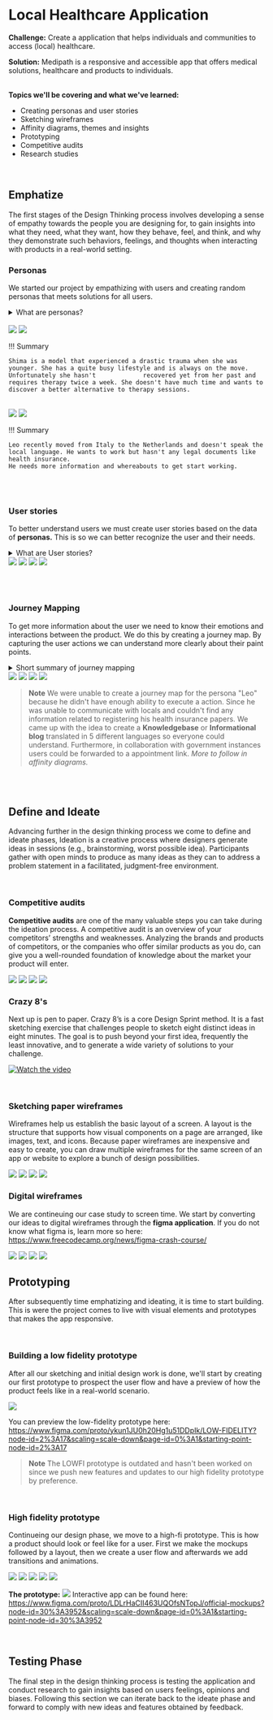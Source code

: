 # Local Healthcare Application 



**Challenge:** Create a application that helps individuals and communities to access (local) healthcare.

**Solution:** Medipath is a responsive and accessible app that offers medical solutions, healthcare and products to individuals.
<br><br>




**Topics we'll be covering and what we've learned:**

-   Creating personas and user stories
-   Sketching wireframes
-   Affinity diagrams, themes and insights
-   Prototyping
-   Competitive audits
-   Research studies

<br>


## Emphatize

The first stages of the Design Thinking process involves developing a sense of empathy towards the people you are designing for, to gain insights into what they need, what they want, how they behave, feel, and think, and why they demonstrate such behaviors, feelings, and thoughts when interacting with products in a real-world setting.


### Personas ###

We started our project by empathizing with users and creating random personas that meets solutions for all users.

<details> 
  <summary>What are personas?</summary>
<br>
"Personas are fictional characters, which you create based upon your research in order to represent the different user types that might use your service, product, site, or brand in a similar way. Creating personas helps the designer to **understand users’ needs, experiences, behaviors and goals"
<br>
</details>

<br>

<img src="https://raw.githubusercontent.com/divstackio/docs-study/main/docs/img/persona001.png#gh-light-mode-only">
<img src="https://raw.githubusercontent.com/divstackio/docs-study/main/docs/img/persona001d.png#gh-dark-mode-only">

!!! Summary

    Shima is a model that experienced a drastic trauma when she was younger. She has a quite busy lifestyle and is always on the move. Unfortunately she hasn't             recovered yet from her past and requires therapy twice a week. She doesn't have much time and wants to discover a better alternative to therapy sessions. 
 

<br>

<img src="https://raw.githubusercontent.com/divstackio/docs-study/main/docs/img/persona002.png#gh-light-mode-only">
<img src="https://raw.githubusercontent.com/divstackio/docs-study/main/docs/img/PERSONA002d.png#gh-dark-mode-only">

!!! Summary

    Leo recently moved from Italy to the Netherlands and doesn't speak the local language. He wants to work but hasn't any legal documents like health insurance.
    He needs more information and whereabouts to get start working.
 



<br><br>
### User stories ###

To better understand users we must create user stories based on the data of **personas.** This is so we can better recognize the user and their needs. 

<details> 
 <summary>What are User stories?</summary>
<br>
 A user story is a small, self-contained unit of development work designed to accomplish a specific goal within a product. A user story is usually written from the user's perspective and follows the format: “As [a user persona], I want [to perform this action] so that [I can accomplish this goal].”
<br>
</details>

<img src="https://raw.githubusercontent.com/divstackio/docs-study/main/docs/img/USERSTORY01.png#gh-light-mode-only">
<img src="https://raw.githubusercontent.com/divstackio/docs-study/main/docs/img/USERSTORYNEWD.png#gh-dark-mode-only">
<img src="https://raw.githubusercontent.com/divstackio/docs-study/main/docs/img/USERSTORYNEW01.png#gh-light-mode-only">
<img src="https://raw.githubusercontent.com/divstackio/docs-study/main/docs/img/USERSTORYNEW01D.png#gh-dark-mode-only">



<br><br>
### Journey Mapping ###



To get more information about the user we need to know their emotions and interactions between the product. We do this by creating a journey map. By capturing the user actions we can understand more clearly about their paint points.


<details> 
 <summary>Short summary of journey mapping</summary>
<br>
A journey map is a visualization of the process that a person goes through in order to accomplish a goal.
In its most basic form, journey mapping starts by compiling a series of user actions into a timeline. Next, the timeline is fleshed out with user thoughts and emotions in order to create a narrative. This narrative is condensed and polished, ultimately leading to a visualization.
<br>
</details>



<img src="https://github.com/divstackio/docs-study/blob/main/docs/img/JOURNEY01.png?raw=true#gh-light-mode-only">
<img src="https://github.com/divstackio/docs-study/blob/main/docs/img/JOURNEY01D.png?raw=true#gh-dark-mode-only">


<img src="https://github.com/divstackio/docs-study/blob/main/docs/img/JOURNEY02.png?raw=true#gh-light-mode-only">
<img src="https://github.com/divstackio/docs-study/blob/main/docs/img/JOURNEY02D.png?raw=true#gh-dark-mode-only">


> **Note**
> We were unable to create a journey map for the persona "Leo" because he didn't have enough ability to execute a action. Since he was unable to communicate with locals and couldn't find any information related to registering his health insurance papers. We came up with the idea to create a **Knowledgebase** or **Informational blog** translated in 5 different languages so everyone could understand. Furthermore, in collaboration with government instances users could be forwarded to a appointment link. *More to follow in affinity diagrams.*
 
<br><br>




## Define and Ideate


Advancing further in the design thinking process we come to define and ideate phases, Ideation is a creative process where designers generate ideas in sessions (e.g., brainstorming, worst possible idea). Participants gather with open minds to produce as many ideas as they can to address a problem statement in a facilitated, judgment-free environment.

<br>


### Competitive audits ###
**Competitive audits** are one of the many valuable steps you can take during the ideation process. A competitive audit is an overview of your competitors’ strengths and weaknesses. Analyzing the brands and products of competitors, or the companies who offer similar products as you do, can give you a well-rounded foundation of knowledge about the market your product will enter. 

<img src="https://raw.githubusercontent.com/divstackio/docs-study/main/docs/img/competitive-audit.png">
<img src="https://raw.githubusercontent.com/divstackio/docs-study/main/docs/img/competitive-audit2.png">
<img src="https://raw.githubusercontent.com/divstackio/docs-study/main/docs/img/competitive-audit3.png">
<img src="https://raw.githubusercontent.com/divstackio/docs-study/main/docs/img/competitive-audit4.png">


### Crazy 8's
Next up is pen to paper. Crazy 8’s is a core Design Sprint method. It is a fast sketching exercise that challenges people to sketch eight distinct ideas in eight minutes. The goal is to push beyond your first idea, frequently the least innovative, and to generate a wide variety of solutions to your challenge.


[![Watch the video](img/thumb.png)](https://studies.divstack.io/crazy8.mp4)

<br>

### Sketching paper wireframes ###
Wireframes help us establish the basic layout of a screen. A layout is the structure that supports how visual components on a page are arranged, like images, text, and icons. Because paper wireframes are inexpensive and easy to create, you can draw multiple wireframes for the same screen of an app or website to explore a bunch of design possibilities. 


<img src="https://raw.githubusercontent.com/divstackio/docs-study/main/docs/img/1.jpg">
<img src="https://raw.githubusercontent.com/divstackio/docs-study/main/docs/img/2.jpg">
<img src="https://raw.githubusercontent.com/divstackio/docs-study/main/docs/img/3.jpg">
<img src="https://raw.githubusercontent.com/divstackio/docs-study/main/docs/img/4.jpg">

<br>

### Digital wireframes ###

We are contineuing our case study to screen time. We start by converting our ideas to digital wireframes through the **figma application**. 
If you do not know what figma is, learn more so here: <https://www.freecodecamp.org/news/figma-crash-course/>

<img src="https://raw.githubusercontent.com/divstackio/docs-study/main/docs/img/001.png">
<img src="https://raw.githubusercontent.com/divstackio/docs-study/main/docs/img/002.png">
<img src="https://raw.githubusercontent.com/divstackio/docs-study/main/docs/img/003.png">
<img src="https://raw.githubusercontent.com/divstackio/docs-study/main/docs/img/004.png">

<br>

## Prototyping

After subsequently time emphatizing and ideating, it is time to start building. This is were the project comes to live with visual elements and prototypes that makes the app responsive. 

<br>

### Building a low fidelity prototype

After all our sketching and initial design work is done, we'll start by creating our first prototype to prospect the user flow and have a preview of how the product
feels like in a real-world scenario.

<img src="https://raw.githubusercontent.com/divstackio/docs-study/main/docs/img/LOWFI.png">

You can preview the low-fidelity prototype here: <https://www.figma.com/proto/ykun1JU0h20Hg1u51DDpIk/LOW-FIDELITY?node-id=2%3A17&scaling=scale-down&page-id=0%3A1&starting-point-node-id=2%3A17>

> **Note**
> The LOWFI prototype is outdated and hasn't been worked on since we push new features and updates to our high fidelity prototype by preference. 

<br>

### High fidelity prototype

Continueing our design phase, we move to a high-fi prototype. This is how a product should look or feel like for a user. 
First we make the mockups followed by a layout, then we create a user flow and afterwards we add transitions and animations.


<img src="https://raw.githubusercontent.com/divstackio/docs-study/main/docs/img/HF01.png">
<img src="https://raw.githubusercontent.com/divstackio/docs-study/main/docs/img/HF02.png">
<img src="https://raw.githubusercontent.com/divstackio/docs-study/main/docs/img/HF03.png">
<img src="https://raw.githubusercontent.com/divstackio/docs-study/main/docs/img/HF04.png">
<img src="https://raw.githubusercontent.com/divstackio/docs-study/main/docs/img/HF05.png">
<br>

**The prototype:**
<img src="https://raw.githubusercontent.com/divstackio/docs-study/main/docs/img/FLOW2.png">
Interactive app can be found here: <https://www.figma.com/proto/LDLrHaCII463UQOfsNTopJ/official-mockups?node-id=30%3A3952&scaling=scale-down&page-id=0%3A1&starting-point-node-id=30%3A3952>


<br>


## Testing Phase ##

The final step in the design thinking process is testing the application and conduct research to gain insights based on users feelings, opinions and biases. 
Following this section we can iterate back to the ideate phase and forward to comply with new ideas and features obtained by feedback. 




